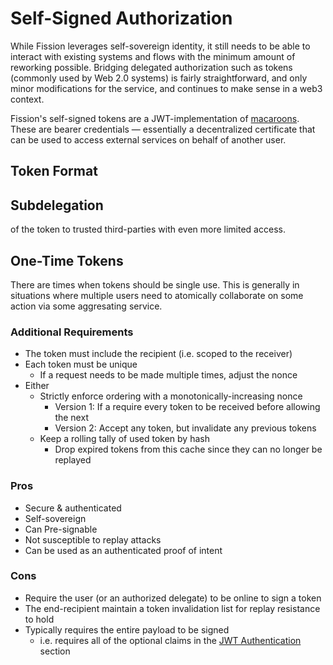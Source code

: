 # Self-Signed Authorization

While Fission leverages self-sovereign identity, it still needs to be able to interact with existing systems and flows with the minimum amount of reworking possible. Bridging delegated authorization such as tokens \(commonly used by Web 2.0 systems\) is fairly straightforward, and only minor modifications for the service, and continues to make sense in a web3 context.

Fission's self-signed tokens are a JWT-implementation of [macaroons](https://research.google/pubs/pub41892.pdf). These are bearer credentials — essentially a decentralized certificate that can be used to access external services on behalf of another user.

## Token Format

## Subdelegation

 of the token to trusted third-parties with even more limited access.

## One-Time Tokens

There are times when tokens should be single use. This is generally in situations where multiple users need to atomically collaborate on some action via some aggresating service.

### Additional Requirements

* The token must include the recipient \(i.e. scoped to the receiver\)
* Each token must be unique
  * If a request needs to be made multiple times, adjust the nonce
* Either
  * Strictly enforce ordering with a monotonically-increasing nonce
    * Version 1: If a require every token to be received before allowing the next
    * Version 2: Accept any token, but invalidate any previous tokens
  * Keep a rolling tally of used token by hash
    * Drop expired tokens from this cache since they can no longer be replayed

### Pros

* Secure & authenticated
* Self-sovereign
* Can Pre-signable
* Not susceptible to replay attacks
* Can be used as an authenticated proof of intent

### Cons

* Require the user \(or an authorized delegate\) to be online to sign a token
* The end-recipient maintain a token invalidation list for replay resistance to hold
* Typically requires the entire payload to be signed
  * i.e. requires all of the optional claims in the [JWT Authentication](https://app.gitbook.com/@runfission/s/whitepaper/~/-Lyqf_PlC7NGcLgfnH4p/identity/jwt-authentication#claims) section



